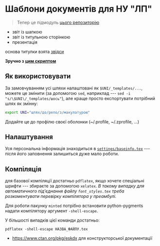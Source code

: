 # Шаблони документів для НУ "ЛП"

> Тепер це підмодуль [цього репозиторію](https://github.com/miliukhin/lpnu_cad_course)

- звіт із шапкою
- звіт із титульною сторінкою
- презентація

основа титулки взята [звідси](https://github.com/pryamcem/lpnu-titlepage)

**Зручно з [цим скриптом](https://github.com/miliukhin/dots/blob/master/.local/bin/gen-report)**

## Як використовувати

За замовчуванням усі шляхи налаштовані як `$UNI/_templates/...`,
можете це змінити (за допомогою `sed`, наприклад --- `sed -i "s/\$UNI\/_templates/шось"`),
але краще просто експортувати потрібний шлях як змінну:

```sh
export UNI="шлях/до/репо/з/макулатурою"
```

Додайте це до профілю своєї оболонки (~/.profile, ~/.zprofile, ...)

## Налаштування

Уся персональна інформація знаходиться в [`settings/baseinfo.tex`](settings/baseinfo.tex) ---
після його заповнення залишиться дуже мало роботи.

## Компіляція

для базової компіляції достатньо `pdflatex`,
якщо хочете спеціальні шрифти --- збираєте за допомогою `xelatex`.
*В такому випадку для автоматичного під'єднання файлу `font_styles.tex`
треба розкоментувати перевірку компілятора у преамбулі.*

Для роботи пакунку `minted` потрібно встановити python-pygments
надати компілятору аргумент `-shell-escape`.

У більшості випадків цієї команди достатньо:
```
pdflatex -shell-escape НАЗВА_ФАЙЛУ.tex
```

- https://www.ctan.org/pkg/eskdx для конструкторської документації
